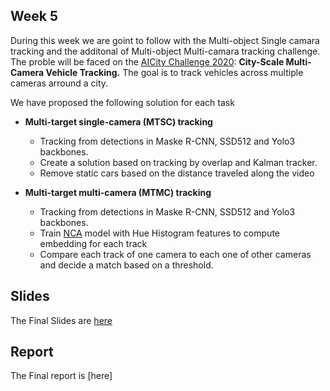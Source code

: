 ## Week 5

During this week we are goint to follow with the Multi-object Single camara tracking and the additonal of Multi-object Multi-camara tracking challenge.
The proble will be faced on the [AICity Challenge 2020](https://www.aicitychallenge.org/): **City-Scale Multi-Camera Vehicle Tracking.**
The goal is to track vehicles across multiple cameras arround a city. 

We have proposed the following solution for each task
* **Multi-target single-camera (MTSC) tracking**
    * Tracking from detections in  Maske R-CNN, SSD512 and Yolo3 backbones.
    * Create a solution based on tracking by overlap and Kalman tracker.
    * Remove static cars based on the distance traveled along the video

* **Multi-target multi-camera (MTMC) tracking**
   * Tracking from detections in  Maske R-CNN, SSD512 and Yolo3 backbones.
   * Train [NCA](http://contrib.scikit-learn.org/metric-learn/generated/metric_learn.NCA.html) model with Hue Histogram features to compute embedding for each track
   * Compare each track of one camera to each one of other cameras and decide a match based on a threshold.



## Slides

The Final Slides are [here](https://docs.google.com/presentation/d/1COxV1K5cBSR6HK9wBdCDpgl8XroO2eR8A5PmY2dSccE/edit#slide=id.g23aac86a548_0_33)


## Report
The Final report is [here]
